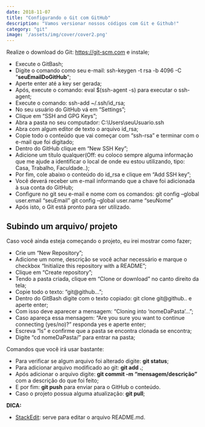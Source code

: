 ```yaml
---
date: 2018-11-07
title: "Configurando o Git com GitHub"
description: "Vamos versionar nossos códigos com Git e Github!"
category: "git"
image: '/assets/img/cover/cover2.png'
---
```


Realize o download do Git: <a href="https://git-scm.com" target="_blank" rel="nofollow, noreferrer,noopener,external">https://git-scm.com</a> e instale;

-   Execute o GitBash;
-   Digite o comando como seu e-mail: ssh-keygen -t rsa -b 4096 -C “**seuEmailDoGitHub**“;
-   Aperte enter até a key ser gerada;
-   Após, execute o comando: eval $(ssh-agent -s) para executar o ssh-agent;
-   Execute o comando: ssh-add ~/.ssh/id_rsa;
-   No seu usuário do GitHub vá em “Settings”;
-   Clique em “SSH and GPG Keys”;
-   Abra a pasta no seu computador: C:\Users\seuUsuario.ssh
-   Abra com algum editor de texto o arquivo id_rsa;
-   Copie todo o conteúdo que vai começar com “ssh-rsa” e terminar com o e-mail que foi digitado;
-   Dentro do GitHub clique em “New SSH Key”;
-   Adicione um título qualquer(Off: eu coloco sempre alguma informação que me ajude a identificar o local de onde eu estou utilizando, tipo: Casa, Trabalho, Faculdade..);
-   Por fim, cole abaixo o conteúdo do id_rsa e clique em “Add SSH key”;
-   Você deverá receber um e-mail informando que a chave foi adicionada à sua conta do GitHub;
-   Configure no git seu e-mail e nome com os comandos: git config –global user.email “seuEmail” git config –global user.name “seuNome”
-   Após isto, o Git está pronto para ser utilizado.

## Subindo um arquivo/ projeto

Caso você ainda esteja começando o projeto, eu irei mostrar como fazer;

-   Crie um “New Repository”;
-   Adicione um nome, descrição se você achar necessário e marque o checkbox “Initialize this repository with a README”;
-   Clique em “Create repository”;
-   Tendo a pasta criada, clique em “Clone or download” no canto direito da tela;
-   Copie todo o texto: “git@github…”;
-   Dentro do GitBash digite com o texto copiado: git clone git@github.. e aperte enter;
-   Com isso deve aparecer a mensagem: “Cloning into ‘nomeDaPasta’…”;
-   Caso apareça essa mensagem: “Are you sure you want to continue connecting (yes/no)?” responda yes e aperte enter;
-   Escreva “ls” e confirme que a pasta se encontra clonada se encontra;
-   Digite “cd nomeDaPasta/” para entrar na pasta;

Comandos que você irá usar bastante:

-   Para verificar se algum arquivo foi alterado digite: **git status**;
-   Para adicionar arquivo modificado ao git: **git add .**;
-   Após adicionar o arquivo digite: **git commit -m “mensagem/descrição”** com a descrição do que foi feito;
-   E por fim: **git push** para enviar para o GitHub o conteúdo.
-   Caso o projeto possua alguma atualização: **git pull**;

**DICA:**

- <a href="https://stackedit.io" target="_blank" rel="nofollow, noreferrer,noopener,external">StackEdit</a>: serve para editar o arquivo README.md.
